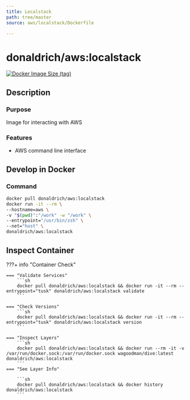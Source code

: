 ```yaml
---
title: Localstack
path: tree/master
source: aws/localstack/Dockerfile

---
```


# donaldrich/aws:localstack

[![Docker Image Size (tag)](https://img.shields.io/docker/image-size/donaldrich/aws/localstack?color=blue&label=size&logo=docker&style=flat-square)](https://hub.docker.com/r/donaldrich/aws/localstack)

## Description

### Purpose

Image for interacting with AWS

### Features

- AWS command line interface

## Develop in Docker

### Command

```sh
docker pull donaldrich/aws:localstack
docker run -it --rm \
--hostname=aws \
-v "$(pwd)":"/work" -w "/work" \
--entrypoint="/usr/bin/zsh" \
--net="host" \
donaldrich/aws:localstack
```

## Inspect Container

???+ info "Container Check"

    === "Validate Services"
        ```sh
        docker pull donaldrich/aws:localstack && docker run -it --rm --entrypoint="tusk" donaldrich/aws:localstack validate
        ```

    === "Check Versions"
        ```sh
        docker pull donaldrich/aws:localstack && docker run -it --rm --entrypoint="tusk" donaldrich/aws:localstack version
        ```

    === "Inspect Layers"
        ```sh
        docker pull donaldrich/aws:localstack && docker run --rm -it -v /var/run/docker.sock:/var/run/docker.sock wagoodman/dive:latest donaldrich/aws:localstack
        ```
    === "See Layer Info"

        ```sh
        docker pull donaldrich/aws:localstack && docker history donaldrich/aws:localstack
        ```
